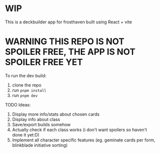 # WIP

This is a deckbuilder app for frosthaven built using React + vite

# WARNING THIS REPO IS NOT SPOILER FREE, THE APP IS NOT SPOILER FREE YET

To run the dev build: 
1. clone the repo 
2. run `pnpm install`
3. run `pnpm dev`



TODO Ideas:
1. Display more info/stats about chosen cards
2. Display info about class
3. Save/export builds somehow
4. Actually check if each class works (i don't want spoilers so haven't done it yet:D)
5. Implement all character specific features (eg. geminate cards per form, blinkblade initiative sorting)